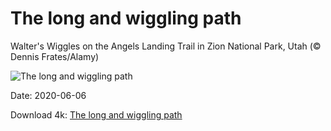 # The long and wiggling path

Walter's Wiggles on the Angels Landing Trail in Zion National Park, Utah (© Dennis Frates/Alamy)

![The long and wiggling path](https://bing.com/th?id=OHR.WaltersWiggles_EN-US1214099965_UHD.jpg&rf=LaDigue_UHD.jpg&pid=hp&w=1024&h=576)

Date: 2020-06-06

Download 4k: [The long and wiggling path](https://bing.com/th?id=OHR.WaltersWiggles_EN-US1214099965_UHD.jpg&rf=LaDigue_UHD.jpg&pid=hp&w=3840&h=2160)


